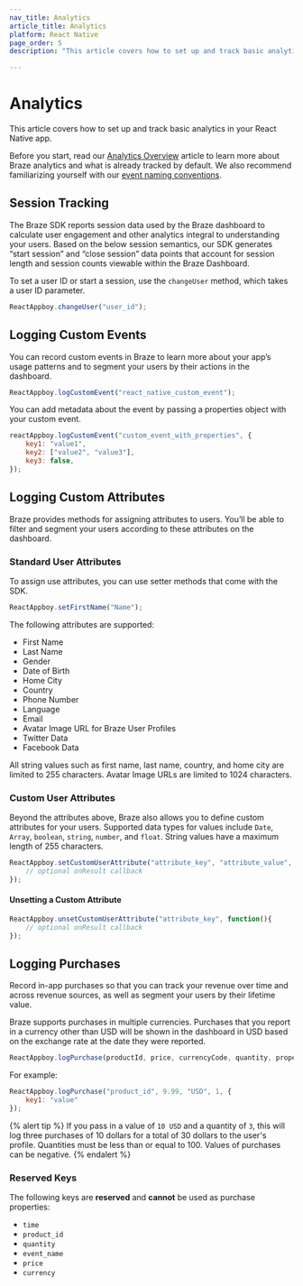 ```yaml
---
nav_title: Analytics
article_title: Analytics
platform: React Native
page_order: 5
description: "This article covers how to set up and track basic analytics in the React Native app."

---
```


# Analytics

This article covers how to set up and track basic analytics in your React Native app.

Before you start, read our [Analytics Overview][0] article to learn more about Braze analytics and what is already tracked by default. We also recommend familiarizing yourself with our [event naming conventions][1].

## Session Tracking

<!-- COPIED: Android/Analytics/Tracking Sessions -->

The Braze SDK reports session data used by the Braze dashboard to calculate user engagement and other analytics integral to understanding your users. Based on the below session semantics, our SDK generates “start session” and “close session” data points that account for session length and session counts viewable within the Braze Dashboard.

To set a user ID or start a session, use the `changeUser` method, which takes a user ID parameter.

```javascript
ReactAppboy.changeUser("user_id");
```

## Logging Custom Events

<!-- Copied ios/android/analytics/tracking custom events -->

You can record custom events in Braze to learn more about your app’s usage patterns and to segment your users by their actions in the dashboard.

```javascript
ReactAppboy.logCustomEvent("react_native_custom_event");
```

You can add metadata about the event by passing a properties object with your custom event.

```javascript
reactAppboy.logCustomEvent("custom_event_with_properties", {
    key1: "value1",
    key2: ["value2", "value3"],
    key3: false,
});
```

## Logging Custom Attributes

<!-- Copied ios/android/analytics/setting custom attributes -->

Braze provides methods for assigning attributes to users. You’ll be able to filter and segment your users according to these attributes on the dashboard.

### Standard User Attributes

To assign use attributes, you can use setter methods that come with the SDK.

```javascript
ReactAppboy.setFirstName("Name");
```

The following attributes are supported:

- First Name
- Last Name
- Gender
- Date of Birth
- Home City
- Country
- Phone Number
- Language
- Email
- Avatar Image URL for Braze User Profiles
- Twitter Data
- Facebook Data

All string values such as first name, last name, country, and home city are limited to 255 characters. Avatar Image URLs are limited to 1024 characters.

### Custom User Attributes

Beyond the attributes above, Braze also allows you to define custom attributes for your users. Supported data types for values include `Date`, `Array`, `boolean`, `string`, `number`, and `float`.
String values have a maximum length of 255 characters.

```javascript
ReactAppboy.setCustomUserAttribute("attribute_key", "attribute_value", function(){
    // optional onResult callback
});
```

#### Unsetting a Custom Attribute

```javascript
ReactAppboy.unsetCustomUserAttribute("attribute_key", function(){
    // optional onResult callback
});
```

## Logging Purchases

<!-- Copied ios/android/analytics/logging purchases -->

Record in-app purchases so that you can track your revenue over time and across revenue sources, as well as segment your users by their lifetime value.

Braze supports purchases in multiple currencies. Purchases that you report in a currency other than USD will be shown in the dashboard in USD based on the exchange rate at the date they were reported.

```javascript
ReactAppboy.logPurchase(productId, price, currencyCode, quantity, properties);
```

For example:

```javascript
ReactAppboy.logPurchase("product_id", 9.99, "USD", 1, {
    key1: "value"
});
```

{% alert tip %}
If you pass in a value of `10 USD` and a quantity of `3`, this will log three purchases of 10 dollars for a total of 30 dollars to the user's profile. Quantities must be less than or equal to 100. Values of purchases can be negative.
{% endalert %}

### Reserved Keys

The following keys are **reserved** and **cannot** be used as purchase properties:

- `time`
- `product_id`
- `quantity`
- `event_name`
- `price`
- `currency`

[0]: {{site.baseurl}}/developer_guide/platform_wide/analytics_overview/
[1]: {{site.baseurl}}/user_guide/data_and_analytics/custom_data/event_naming_conventions/